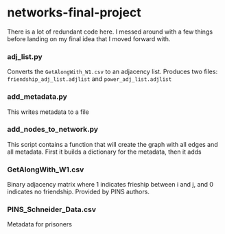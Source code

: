 # networks-final-project

There is a lot of redundant code here. I messed around with a few things before landing on my final idea that I moved forward with.

### adj_list.py
Converts the `GetAlongWith_W1.csv` to an adjacency list. Produces two files: `friendship_adj_list.adjlist` and `power_adj_list.adjlist`

### add_metadata.py
This writes metadata to a file

### add_nodes_to_network.py
This script contains a function that will create the graph with all edges and all metadata. First it builds a dictionary for the metadata, then it adds 


### GetAlongWith_W1.csv
Binary adjacency matrix where 1 indicates frieship between i and j, and 0 indicates no friendship. Provided by PINS authors.

### PINS_Schneider_Data.csv
Metadata for prisoners
